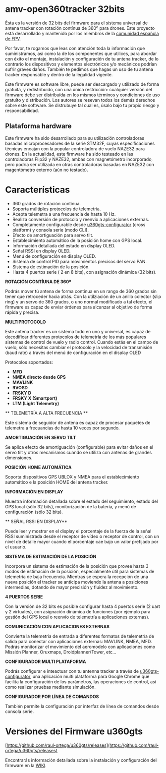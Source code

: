# amv-open360tracker 32bits 

Ésta es la versión de 32 bits del firmware para el sistema universal de antena tracker con rotación contínua de 360º para drones. Este proyecto está desarrollado y mantenido por los miembros de la [comunidad española de FPV](http://www.aeromodelismovirtual.com/showthread.php?t=34530).

Por favor, te rogamos que leas con atención toda la información que suministramos, así como la de los componentes que utilices, para abordar con éxito el montaje, instalación y configuración de tu antena tracker, de lo contrario los dispositivos y elementos electrónicos y/o mecánicos podrían sufrir graves daños. También te pedimos que hagas un uso de tu antena tracker responsable y dentro de la legalidad vigente.

Este firmware es software libre, puede ser descargado y utilizado de forma gratuita, y redistribuído, con una única restricción: cualquier versión del firmware debe ser distribuída en los mismos términos y condiciones de uso gratuíto y distribución. Los autores se resevan todos los demás derechos sobre este software. Se distrubuye tal cual es, úsalo bajo tu propio riesgo y responsabilidad.

## Plataforma hardware

Este firmware ha sido desarrollado para su utilización controladoras basadas microprocesadores de la serie STM32F, cuyas especificaciones técnicas encajan con la popular controladora de vuelo NAZE32 para drones. En la actualidad, este firmware ha sido testeado en las controladoras Flip32 y NAZE32, ambas con magnetómetro incorporado, pero podría ser utilizada en otras controladoras basadas en NAZE32 con magentómetro externo (aún no testado).

# Características

* 360 grados de rotación contínua.
* Soporta múltiples protocolos de telemetría.
* Acepta telemetra a una frecuencia de hasta 10 Hz.
* Realiza conversión de protocolo y reenvío a aplicaciones externas.
* Completamente configurable desde [u360gts-configurator](https://github.com/raul-ortega/u360gts-configurator) (cross platform) y consola serie (modo CLI).
* Efecto de amortiguación para servo tilt.
* Establecimiento automático de la posición home con GPS local.
* Información detallada del estado en display OLED.
* Señal RSSI en display OLED.
* Menú de configuración en display OLED.
* Sistema de control PID para movimientos precisos del servo PAN.
* Sistema de estimación de la posición.
* Hasta 4 puertos serie ( 2 en 8 bits), con asignación dinámica (32 bits). 

**ROTACIÓN CONTÍUNA DE 360º**

Podrás mover tú antena de forma contínua en un rango de 360 grados sin tener que retroceder hacia atrás. Con la utilziación de un anillo colector (slip ring) y un servo de 360 grados, o uno normal modificado a tal efecto, el firmware es capaz de enviar órdenes para alcanzar al objetivo de forma rápida y precisa.

**MULTIPROTOCOLO**

Este antena tracker es un sistema todo en uno y universal, es capaz de decodificar diferentes protocolos de telemetría de los más populares sistemas de control de vuelo y radio control. Cuando estás en el campo de vuelo, sólo necesitas cambiar el protocolo y la velocidad de transmisión (baud rate) a través del menú de configuración en el display OLED

Protocolos soportados:

- **MFD** 
- **NMEA directo desde GPS**
- **MAVLINK**
- **RVOSD**
- **FRSKY D**
- **FRSKY X (Smartport)**
- **LTM (Light Telemetry)**

** TELEMETRÍA A ALTA FRECUENCIA **

Este sistema de seguidor de antena es capaz de procesar paquetes de telemetra a frecuancias de hasta 10 veces por segundo.

**AMORTIGUACIÓN EN SERVO TILT**

Se aplica efecto de amortiguación (configurable) para evitar daños en el servo tilt y otros mecanismos cuando se utiliza con antenas de grandes dimensiones. 

**POSICIÓN HOME AUTOMÁTICA**

Soporta dispositivos GPS UBLOX y NMEA para el establecimiento automático e la posición HOME del antena tracker.

**INFORMACIÓN EN DISPLAY**

Muestra información detallada sobre el estado del seguimiento, estado del GPS local (sólo 32 bits), monitorización de la batería, y menú de configuración (sólo 32 bits).

** SEÑAL RSSI EN DISPLAY**

Puede leer y mostrar en el display el porcentaje de la fuerza de la señal RSSI suministrada desde el receptor de vídeo o receptor de control, con un nivel de detalle mayor cuando el porcentaje cae bajo un valor prefijado por el usuario.

**SISTEMA DE ESTIMACIÓN DE LA POSICIÓN**

Incorpora un sistema de estimación de la posición que provee hasta 3 modos de estimación de la posición, especialmente útil para sistemas de telemetría de baja frecuencia. Mientras se espera la recepción de una nueva posición el tracker se anticipa moviendo la antena a posiciones intermedias, dotando de mayor precisión y fluidez al movimiento.

**4 PUERTOS SERIE**

Con la versión de 32 bits es posible configurar hasta 4 puertos serie (2 uart y 2 virtuales), con asignación dinámica de funciones (por ejemplo para gestión del GPS local o reenvío de telemetría a aplicaciones externas).

**COMUNICACIÓN CON APLICACIONES EXTERNAS**

Convierte la telemetría de entrada a diferentes formatos de telemetría de salida para conectar con aplicaciones externas: MAVLINK, NMEA, MFD. Podrás monitorizar el movimiento del aeromodelo con aplicaciones como Missión Planner, Oruxmaps, Droidplanner/Tower, etc...

**CONFIGURADOR MULTI PLATAFORMA**

Podrás configurar e inteactuar con tu antenna tracker a través de [u360gts-configurator](https://github.com/raul-ortega/u360gts-configurator), una aplicación multi plataforma para Google Chrome que facilita la configuración de los parámetros, las operaciones de control, así como realizar pruebas mediante simulación.

**CONFIGURADOR POR LÍNEA DE COMANDOS**

También permite la configuración por interfaz de línea de comandos desde consola serie.

# Versiones del Firmware u360gts

[https://github.com/raul-ortega/u360gts/releases](https://github.com/raul-ortega/u360gts/releases)

Encontrarás información detallada sobre la instalación y configuración del firmware en la [WIKI](https://github.com/raul-ortega/amv-open360tracker-32bits/wiki).
